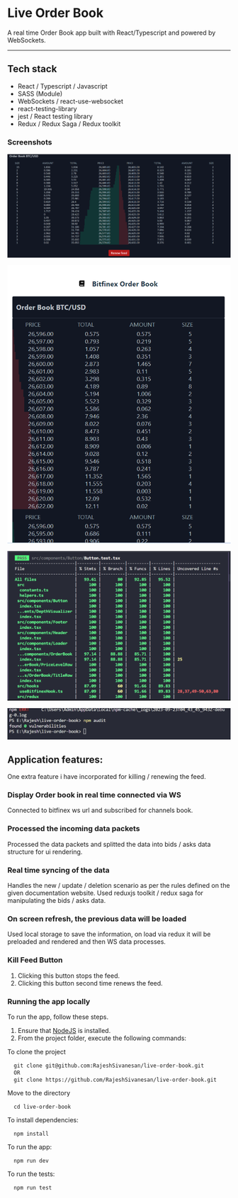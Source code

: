 # Live Order Book
A real time Order Book app built with React/Typescript and powered by WebSockets.

<hr />

## Tech stack
 - React / Typescript / Javascript
 - SASS (Module)
 - WebSockets / react-use-websocket
 - react-testing-library
 - jest / React testing library
 - Redux / Redux Saga / Redux toolkit
 
### Screenshots
![Default View](image-2.png)

![Responsive](image-1.png)

![Test Case Coverage](image-4.png)

![Npm Audit Details](image-3.png)

## Application features:
One extra feature i have incorporated for killing / renewing the feed.
### Display Order book in real time connected via WS
Connected to bitfinex ws url and subscribed for channels book.
### Processed the incoming data packets
Processed the data packets and splitted the data into bids / asks data structure for ui rendering.
### Real time syncing of the data
Handles the new / update / deletion scenario as per the rules defined on the 
given documentation website.
Used reduxjs toolkit / redux saga for manipulating the bids / asks data.
### On screen refresh, the previous data will be loaded
Used local storage to save the information, on load via redux it will be preloaded and rendered and then WS data processes.
### Kill Feed Button
1. Clicking this button stops the feed.
2. Clicking this button second time renews the feed.

### Running the app locally

To run the app, follow these steps.

1. Ensure that [NodeJS](http://nodejs.org/) is installed.
2. From the project folder, execute the following commands:

To clone the project
```shell
  git clone git@github.com:RajeshSivanesan/live-order-book.git
  OR
  git clone https://github.com/RajeshSivanesan/live-order-book.git
```

Move to the directory
```shell
  cd live-order-book
```

To install dependencies:
```shell
  npm install
```

To run the app:

```shell
  npm run dev
```

To run the tests:

```shell
  npm run test
```
